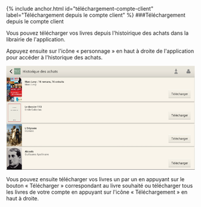 {% include anchor.html id="téléchargement-compte-client" label="Téléchargement depuis le compte client" %}
###Téléchargement depuis le compte client

Vous pouvez télécharger vos livres depuis l'histoirique des achats dans la librairie de l'application.

Appuyez ensuite sur l'icône « personnage » en haut à droite de l'application pour accéder à l'historique des achats.

![](/images/telecharger-tablette2-1.png)

Vous pouvez ensuite télécharger vos livres un par un en appuyant sur le bouton « Télécharger » correspondant au livre souhaité ou télécharger tous les livres de votre compte en appuyant sur l'icône « Téléchargement » en haut à droite.

